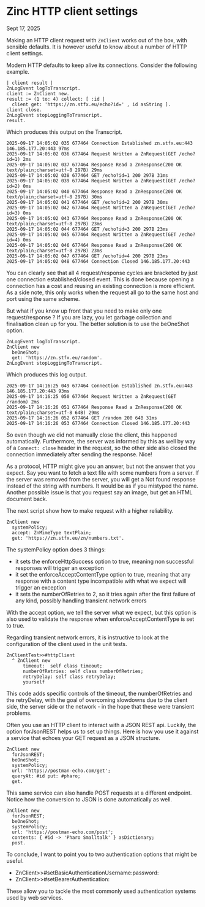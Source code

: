 # Zinc HTTP client settings

Sept 17, 2025

Making an HTTP client request with `ZnClient` works out of the box, with sensible defaults. It is however useful to know about a number of HTTP client settings.

Modern HTTP defaults to keep alive its connections. Consider the following example.

```smalltalk
| client result |
ZnLogEvent logToTranscript.
client := ZnClient new.
result := (1 to: 4) collect: [ :id |
  client get: 'https://zn.stfx.eu/echo?id=' , id asString ].
client close.
ZnLogEvent stopLoggingToTranscript.
result.
```

Which produces this output on the Transcript.

```
2025-09-17 14:05:02 035 677464 Connection Established zn.stfx.eu:443 146.185.177.20:443 97ms
2025-09-17 14:05:02 036 677464 Request Written a ZnRequest(GET /echo?id=1) 2ms
2025-09-17 14:05:02 037 677464 Response Read a ZnResponse(200 OK text/plain;charset=utf-8 297B) 29ms
2025-09-17 14:05:02 038 677464 GET /echo?id=1 200 297B 31ms
2025-09-17 14:05:02 039 677464 Request Written a ZnRequest(GET /echo?id=2) 0ms
2025-09-17 14:05:02 040 677464 Response Read a ZnResponse(200 OK text/plain;charset=utf-8 297B) 30ms
2025-09-17 14:05:02 041 677464 GET /echo?id=2 200 297B 30ms
2025-09-17 14:05:02 042 677464 Request Written a ZnRequest(GET /echo?id=3) 0ms
2025-09-17 14:05:02 043 677464 Response Read a ZnResponse(200 OK text/plain;charset=utf-8 297B) 23ms
2025-09-17 14:05:02 044 677464 GET /echo?id=3 200 297B 23ms
2025-09-17 14:05:02 045 677464 Request Written a ZnRequest(GET /echo?id=4) 0ms
2025-09-17 14:05:02 046 677464 Response Read a ZnResponse(200 OK text/plain;charset=utf-8 297B) 23ms
2025-09-17 14:05:02 047 677464 GET /echo?id=4 200 297B 23ms
2025-09-17 14:05:02 048 677464 Connection Closed 146.185.177.20:443
```

You can clearly see that all 4 request/response cycles are bracketed by just one connection established/closed event. This is done because opening a connection has a cost and reusing an existing connection is more efficient. As a side note, this only works when the request all go to the same host and port using the same scheme.

But what if you know up front that you need to make only one request/response ? If you are lazy, you let garbage collection and finalisation clean up for you. The better solution is to use the beOneShot option.

```smalltalk
ZnLogEvent logToTranscript.
ZnClient new
  beOneShot;
  get: 'https://zn.stfx.eu/random'.
ZnLogEvent stopLoggingToTranscript.
```

Which produces this log output.

```
2025-09-17 14:16:25 049 677464 Connection Established zn.stfx.eu:443 146.185.177.20:443 93ms
2025-09-17 14:16:25 050 677464 Request Written a ZnRequest(GET /random) 2ms
2025-09-17 14:16:26 051 677464 Response Read a ZnResponse(200 OK text/plain;charset=utf-8 64B) 29ms
2025-09-17 14:16:26 052 677464 GET /random 200 64B 31ms
2025-09-17 14:16:26 053 677464 Connection Closed 146.185.177.20:443
```

So even though we did not manually close the client, this happened automatically. Furthermore, the server was informed by this as well by way of a `Connect: close` header in the request, so the other side also closed the connection immediately after sending the response. Nice!

As a protocol, HTTP might give you an answer, but not the answer that you expect. Say you want to fetch a text file with some numbers from a server. If the server was removed from the server, you will get a Not found response instead of the string with numbers. It would be as if you mistyped the name. Another possible issue is that you request say an image, but get an HTML document back.

The next script show how to make request with a higher reliability.

```smalltalk
ZnClient new
  systemPolicy;
  accept: ZnMimeType textPlain;
  get: 'https://zn.stfx.eu/zn/numbers.txt'.
```

The systemPolicy option does 3 things:
- it sets the enforceHttpSuccess option to true, meaning non successful responses will trigger an exception
- it set the enforceAcceptContentType option to true, meaning that any response with a content type incompatible with what we expect will trigger an exception
- it sets the numberOfRetries to 2, so it tries again after the first failure of any kind, possibly handling transient network errors

With the accept option, we tell the server what we expect, but this option is also used to validate the response when enforceAcceptContentType is set to true.
 
Regarding transient network errors, it is instructive to look at the configuration of the client used in the unit tests.
 
```smalltalk
ZnClientTest>>#httpClient
  ^ ZnClient new
      timeout:  self class timeout;
      numberOfRetries: self class numberOfRetries;
      retryDelay: self class retryDelay;
      yourself
 ```

This code adds specific controls of the timeout, the numberOfRetries and the retryDelay, with the goal of overcoming slowdowns due to the client side, the server side or the network - in the hope that these were transient problems.

Often you use an HTTP client to interact with a JSON REST api. Luckily, the option forJsonREST helps us to set up things. Here is how you use it against a service that echoes your GET request as a JSON structure.

```smalltalk
ZnClient new
  forJsonREST;
  beOneShot;
  systemPolicy;
  url: 'https://postman-echo.com/get';
  queryAt: #id put: #pharo; 
  get.
```

This same service can also handle POST requests at a different endpoint. Notice how the conversion to JSON is done automatically as well.

```smalltalk
ZnClient new
  forJsonREST;
  beOneShot;
  systemPolicy;
  url: 'https://postman-echo.com/post';
  contents: { #id -> 'Pharo Smalltalk' } asDictionary;
  post.
```

To conclude, I want to point you to two authentication options that might be useful.
- ZnClient>>#setBasicAuthenticationUsername:password:
- ZnClient>>#setBearerAuthentication:

These allow you to tackle the most commonly used authentication systems used by web services.
